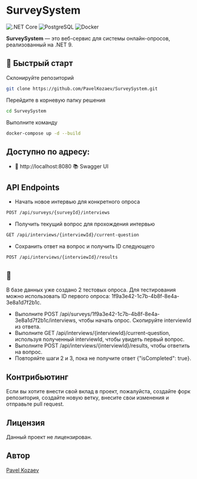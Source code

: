 # SurveySystem

![.NET Core](https://img.shields.io/badge/.NET-9.0-blue)
![PostgreSQL](https://img.shields.io/badge/PostgreSQL-17-blue)
![Docker](https://img.shields.io/badge/Docker-✔-blue)

**SurveySystem** — это веб-сервис для системы онлайн-опросов, реализованный на .NET 9.

## 🚀 Быстрый старт
Склонируйте репозиторий
```bash
git clone https://github.com/PavelKozaev/SurveySystem.git
```
Перейдите в корневую папку решения
```bash
cd SurveySystem
```
Выполните команду
```bash
docker-compose up -d --build
```

## Доступно по адресу:
- 🔗 http://localhost:8080 📚 Swagger UI

## API Endpoints
- Начать новое интервью для конкретного опроса
```bash
POST /api/surveys/{surveyId}/interviews
```
- Получить текущий вопрос для прохождения интервью
```bash
GET /api/interviews/{interviewId}/current-question
```
- Сохранить ответ на вопрос и получить ID следующего
```bash
POST /api/interviews/{interviewId}/results
```

## 🧪 
В базе данных уже создано 2 тестовых опроса. Для тестирования можно использовать ID первого опроса: 1f9a3e42-1c7b-4b8f-8e4a-3e8a1d7f2b1c.
- Выполните POST /api/surveys/1f9a3e42-1c7b-4b8f-8e4a-3e8a1d7f2b1c/interviews, чтобы начать опрос. Скопируйте interviewId из ответа.
- Выполните GET /api/interviews/{interviewId}/current-question, используя полученный interviewId, чтобы увидеть первый вопрос.
- Выполните POST /api/interviews/{interviewId}/results, чтобы ответить на вопрос.
- Повторяйте шаги 2 и 3, пока не получите ответ {"isCompleted": true}.

## Контрибьютинг

Если вы хотите внести свой вклад в проект, пожалуйста, создайте форк репозитория, создайте новую ветку, внесите свои изменения и отправьте pull request.

## Лицензия

Данный проект не лицензирован.

## Автор

[Pavel Kozaev](https://github.com/PavelKozaev)
